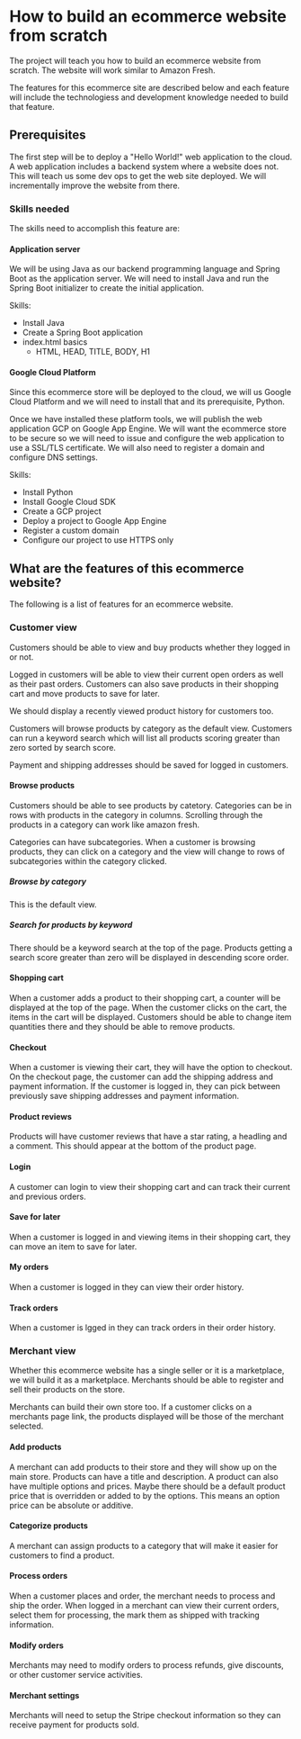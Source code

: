 # How to build an ecommerce website from scratch

The project will teach you how to build an ecommerce website from scratch. The website will work similar to Amazon Fresh.

The features for this ecommerce site are described below and each feature will include the technologiess and development knowledge needed to build that feature.

## Prerequisites

The first step will be to deploy a "Hello World!" web application to the cloud. A web application includes a backend system where a website does not. This will teach us some dev ops to get the web site deployed. We will incrementally improve the website from there.

### Skills needed

The skills need to accomplish this feature are:

#### Application server

We will be using Java as our backend programming language and Spring Boot as the application server. We will need to install Java and run the Spring Boot initializer to create the initial application.

Skills:
* Install Java
* Create a Spring Boot application
* index.html basics
    * HTML, HEAD, TITLE, BODY, H1
#### Google Cloud Platform

Since this ecommerce store will be deployed to the cloud, we will us Google Cloud Platform and we will need to install that and its prerequisite, Python.

Once we have installed these platform tools, we will publish the web application GCP on Google App Engine. We will want the ecommerce store to be secure so we will need to issue and configure the web application to use a SSL/TLS certificate. We will also need to register a domain and configure DNS settings.

Skills:
* Install Python
* Install Google Cloud SDK
* Create a GCP project
* Deploy a project to Google App Engine
* Register a custom domain
* Configure our project to use HTTPS only

## What are the features of this ecommerce website?

The following is a list of features for an ecommerce website.

### Customer view

Customers should be able to view and buy products whether they logged in or not.

Logged in customers will be able to view their current open orders as well as their past orders. Customers can also save products in their shopping cart and move products to save for later.

We should display a recently viewed product history for customers too.

Customers will browse products by category as the default view. Customers can run a keyword search which will list all products scoring greater than zero sorted by search score.

Payment and shipping addresses should be saved for logged in customers.

#### Browse products

Customers should be able to see products by catetory. Categories can be in rows with products in the category in columns. Scrolling through the products in a category can work like amazon fresh.

Categories can have subcategories. When a customer is browsing products, they can click on a category and the view will change to rows of subcategories within the category clicked.

##### Browse by category

This is the default view.

##### Search for products by keyword

There should be a keyword search at the top of the page. Products getting a search score greater than zero will be displayed in descending score order.

#### Shopping cart

When a customer adds a product to their shopping cart, a counter will be displayed at the top of the page. When the customer clicks on the cart, the items in the cart will be displayed. Customers should be able to change item quantities there and they should be able to remove products.

#### Checkout

When a customer is viewing their cart, they will have the option to checkout. On the checkout page, the customer can add the shipping address and payment information. If the customer is logged in, they can pick between previously save shipping addresses and payment information.

#### Product reviews

Products will have customer reviews that have a star rating, a headling and a comment. This should appear at the bottom of the product page.

#### Login

A customer can login to view their shopping cart and can track their current and previous orders.

#### Save for later

When a customer is logged in and viewing items in their shopping cart, they can move an item to save for later.

#### My orders

When a customer is logged in they can view their order history.

#### Track orders

When a customer is lgged in they can track orders in their order history.

### Merchant view

Whether this ecommerce website has a single seller or it is a marketplace, we will build it as a marketplace. Merchants should be able to register and sell their products on the store.

Merchants can build their own store too. If a customer clicks on a merchants page link, the products displayed will be those of the merchant selected.

#### Add products

A merchant can add products to their store and they will show up on the main store. Products can have a title and description. A product can also have multiple options and prices. Maybe there should be a default product price that is overridden or added to by the options. This means an option price can be absolute or additive.

#### Categorize products

A merchant can assign products to a category that will make it easier for customers to find a product.

#### Process orders

When a customer places and order, the merchant needs to process and ship the order. When logged in a merchant can view their current orders, select them for processing, the mark them as shipped with tracking information.

#### Modify orders

Merchants may need to modify orders to process refunds, give discounts, or other customer service activities.

#### Merchant settings

Merchants will need to setup the Stripe checkout information so they can receive payment for products sold.
